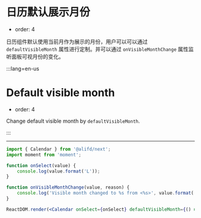 # 日历默认展示月份

- order: 4

日历组件默认使用当前月作为展示的月份，用户可以可以通过 `defaultVisibleMonth` 属性进行定制。并可以通过 `onVisibleMonthChange` 属性监听面板可视月份的变化。

:::lang=en-us
# Default visible month

- order: 4

Change default visible month by `defaultVisibleMonth`.

:::

---

````jsx
import { Calendar } from '@alifd/next';
import moment from 'moment';

function onSelect(value) {
    console.log(value.format('L'));
}

function onVisibleMonthChange(value, reason) {
    console.log('Visible month changed to %s from <%s>', value.format('YYYY-MM'), reason);
}

ReactDOM.render(<Calendar onSelect={onSelect} defaultVisibleMonth={() => moment('2018-01', 'YYYY-MM', true)} onVisibleMonthChange={onVisibleMonthChange} />, mountNode);
````
